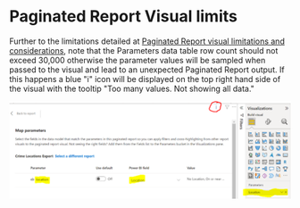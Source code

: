# Paginated Report Visual limits
Further to the limitations detailed at [Paginated Report visual limitations and considerations](https://docs.microsoft.com/en-us/power-bi/visuals/paginated-report-visual#considerations-and-limitations), note that the Parameters data table row count should not exceed 30,000 otherwise the parameter values will be sampled when passed to the visual and lead to an unexpected Paginated Report output. If this happens a blue "i" icon will be displayed on the top right hand side of the visual with the tooltip "Too many values. Not showing all data."

![Screenshot of parameter mapping](images/PBIPaginatedReportLimits_param_mapping.PNG)
